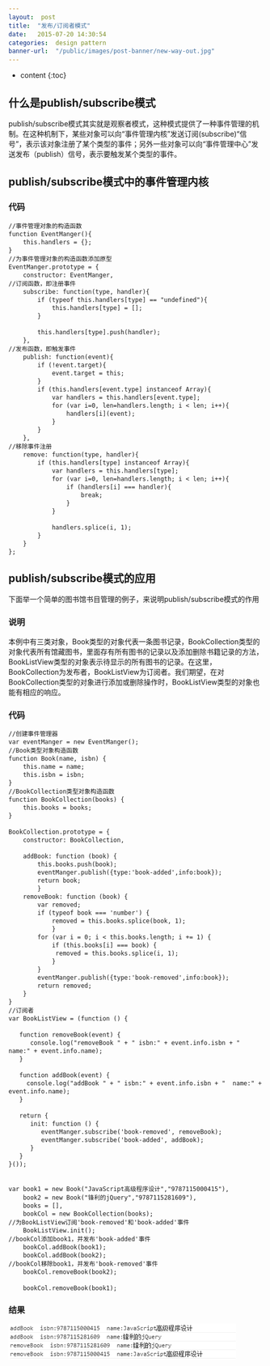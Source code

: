 ```yaml
---
layout:  post
title:  "发布/订阅者模式"
date:   2015-07-20 14:30:54
categories:  design pattern
banner-url:  "/public/images/post-banner/new-way-out.jpg"
---
```


* content
{:toc}


## 什么是publish/subscribe模式

publish/subscribe模式其实就是观察者模式，这种模式提供了一种事件管理的机制。在这种机制下，某些对象可以向“事件管理内核”发送订阅(subscribe)“信号”，表示该对象注册了某个类型的事件；另外一些对象可以向“事件管理中心”发送发布（publish）信号，表示要触发某个类型的事件。

## publish/subscribe模式中的事件管理内核

### 代码

	//事件管理对象的构造函数
	function EventManger(){
	    this.handlers = {};
	}
	//为事件管理对象的构造函数添加原型
	EventManger.prototype = {
	    constructor: EventManger,
	//订阅函数，即注册事件
	    subscribe: function(type, handler){
	        if (typeof this.handlers[type] == "undefined"){
	            this.handlers[type] = [];
	        }

	        this.handlers[type].push(handler);
	    },
	//发布函数，即触发事件
	    publish: function(event){
	        if (!event.target){
	            event.target = this;
	        }
	        if (this.handlers[event.type] instanceof Array){
	            var handlers = this.handlers[event.type];
	            for (var i=0, len=handlers.length; i < len; i++){
	                handlers[i](event);
	            }
	        }
	    },
	//移除事件注册
	    remove: function(type, handler){
	        if (this.handlers[type] instanceof Array){
	            var handlers = this.handlers[type];
	            for (var i=0, len=handlers.length; i < len; i++){
	                if (handlers[i] === handler){
	                    break;
	                }
	            }

	            handlers.splice(i, 1);
	        }
	    }
	};

## publish/subscribe模式的应用

下面举一个简单的图书馆书目管理的例子，来说明publish/subscribe模式的作用

### 说明

本例中有三类对象，Book类型的对象代表一条图书记录，BookCollection类型的对象代表所有馆藏图书，里面存有所有图书的记录以及添加删除书籍记录的方法，BookListView类型的对象表示待显示的所有图书的记录。在这里，BookCollection为发布者，BookListView为订阅者。我们期望，在对BookCollection类型的对象进行添加或删除操作时，BookListView类型的对象也能有相应的响应。

### 代码


	//创建事件管理器
	var eventManger = new EventManger();
	//Book类型对象构造函数
	function Book(name, isbn) {
	    this.name = name;
	    this.isbn = isbn;
	}
	//BookCollection类型对象构造函数
	function BookCollection(books) {
	    this.books = books;
	}

	BookCollection.prototype = {
		constructor: BookCollection,

		addBook: function (book) {
	    	this.books.push(book);
	    	eventManger.publish({type:'book-added',info:book});
	   		return book;
			}
		removeBook: function (book) {
	   		var removed;
	   		if (typeof book === 'number') {
	       		removed = this.books.splice(book, 1);
	   			}
	  		for (var i = 0; i < this.books.length; i += 1) {
	      		if (this.books[i] === book) {
	         	 removed = this.books.splice(i, 1);
	      		}
	   		}
	    	eventManger.publish({type:'book-removed',info:book});
	   		return removed;
		}
	}
	//订阅者
	var BookListView = (function () {

	   function removeBook(event) {
	      console.log("removeBook " + " isbn:" + event.info.isbn + "  name:" + event.info.name);
	   }

	   function addBook(event) {
	     console.log("addBook " + " isbn:" + event.info.isbn + "  name:" + event.info.name);
	   }

	   return {
	      init: function () {
	         eventManger.subscribe('book-removed', removeBook);
	         eventManger.subscribe('book-added', addBook);
	      }
	   }
	}());


	var book1 = new Book("JavaScript高级程序设计","9787115000415"),
		book2 = new Book("锋利的jQuery","9787115281609"),
		books = [],
		bookCol = new BookCollection(books);
	//为BookListView订阅'book-removed'和'book-added'事件
		BookListView.init();
	//bookCol添加book1，并发布'book-added'事件
		bookCol.addBook(book1);
		bookCol.addBook(book2);
	//bookCol移除book1，并发布'book-removed'事件
		bookCol.removeBook(book2);

		bookCol.removeBook(book1);

### 结果

![结果](/public/images/post-content/publisher-subscriber-pattern/result.png)


